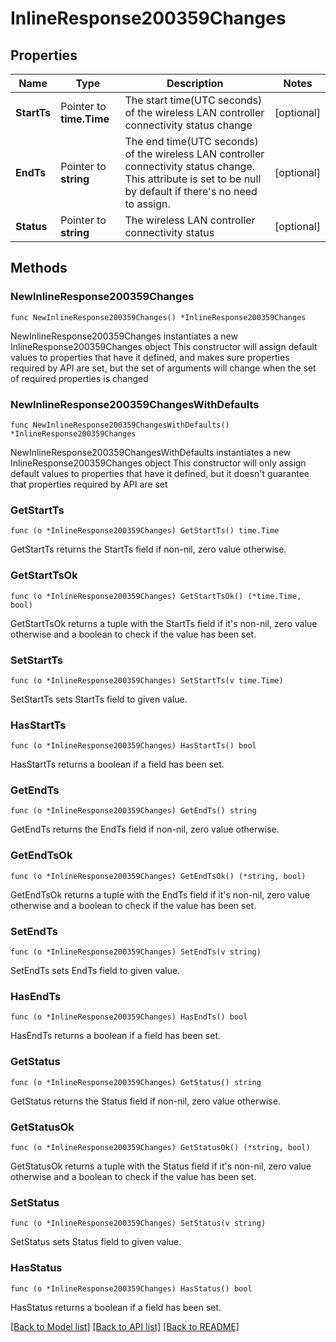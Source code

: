 # InlineResponse200359Changes

## Properties

Name | Type | Description | Notes
------------ | ------------- | ------------- | -------------
**StartTs** | Pointer to **time.Time** | The start time(UTC seconds) of the wireless LAN controller connectivity status change | [optional] 
**EndTs** | Pointer to **string** | The end time(UTC seconds) of the wireless LAN controller connectivity status change. This attribute is set to be null by default if there&#39;s no need to assign. | [optional] 
**Status** | Pointer to **string** | The wireless LAN controller connectivity status | [optional] 

## Methods

### NewInlineResponse200359Changes

`func NewInlineResponse200359Changes() *InlineResponse200359Changes`

NewInlineResponse200359Changes instantiates a new InlineResponse200359Changes object
This constructor will assign default values to properties that have it defined,
and makes sure properties required by API are set, but the set of arguments
will change when the set of required properties is changed

### NewInlineResponse200359ChangesWithDefaults

`func NewInlineResponse200359ChangesWithDefaults() *InlineResponse200359Changes`

NewInlineResponse200359ChangesWithDefaults instantiates a new InlineResponse200359Changes object
This constructor will only assign default values to properties that have it defined,
but it doesn't guarantee that properties required by API are set

### GetStartTs

`func (o *InlineResponse200359Changes) GetStartTs() time.Time`

GetStartTs returns the StartTs field if non-nil, zero value otherwise.

### GetStartTsOk

`func (o *InlineResponse200359Changes) GetStartTsOk() (*time.Time, bool)`

GetStartTsOk returns a tuple with the StartTs field if it's non-nil, zero value otherwise
and a boolean to check if the value has been set.

### SetStartTs

`func (o *InlineResponse200359Changes) SetStartTs(v time.Time)`

SetStartTs sets StartTs field to given value.

### HasStartTs

`func (o *InlineResponse200359Changes) HasStartTs() bool`

HasStartTs returns a boolean if a field has been set.

### GetEndTs

`func (o *InlineResponse200359Changes) GetEndTs() string`

GetEndTs returns the EndTs field if non-nil, zero value otherwise.

### GetEndTsOk

`func (o *InlineResponse200359Changes) GetEndTsOk() (*string, bool)`

GetEndTsOk returns a tuple with the EndTs field if it's non-nil, zero value otherwise
and a boolean to check if the value has been set.

### SetEndTs

`func (o *InlineResponse200359Changes) SetEndTs(v string)`

SetEndTs sets EndTs field to given value.

### HasEndTs

`func (o *InlineResponse200359Changes) HasEndTs() bool`

HasEndTs returns a boolean if a field has been set.

### GetStatus

`func (o *InlineResponse200359Changes) GetStatus() string`

GetStatus returns the Status field if non-nil, zero value otherwise.

### GetStatusOk

`func (o *InlineResponse200359Changes) GetStatusOk() (*string, bool)`

GetStatusOk returns a tuple with the Status field if it's non-nil, zero value otherwise
and a boolean to check if the value has been set.

### SetStatus

`func (o *InlineResponse200359Changes) SetStatus(v string)`

SetStatus sets Status field to given value.

### HasStatus

`func (o *InlineResponse200359Changes) HasStatus() bool`

HasStatus returns a boolean if a field has been set.


[[Back to Model list]](../README.md#documentation-for-models) [[Back to API list]](../README.md#documentation-for-api-endpoints) [[Back to README]](../README.md)


